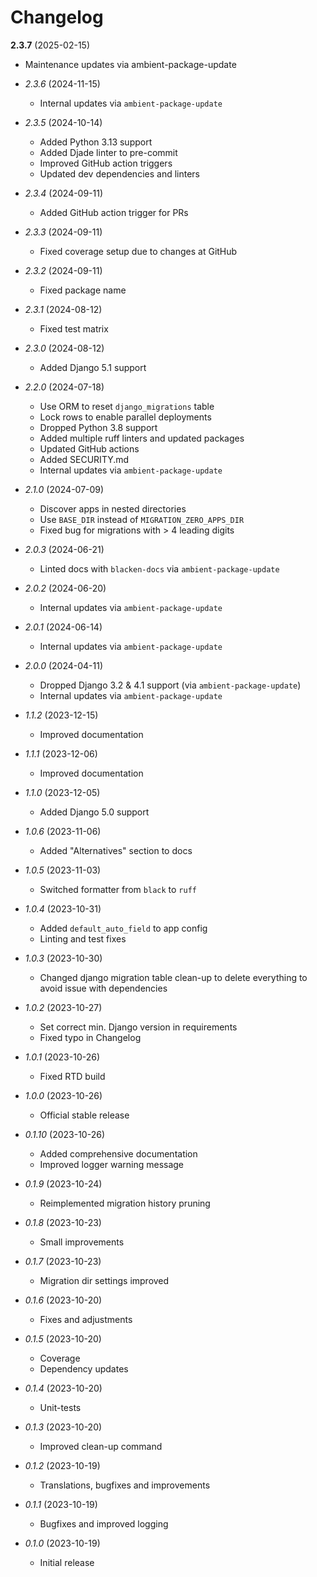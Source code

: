 # Changelog

**2.3.7** (2025-02-15)
  * Maintenance updates via ambient-package-update

* *2.3.6* (2024-11-15)
  * Internal updates via `ambient-package-update`

* *2.3.5* (2024-10-14)
  * Added Python 3.13 support
  * Added Djade linter to pre-commit
  * Improved GitHub action triggers
  * Updated dev dependencies and linters

* *2.3.4* (2024-09-11)
  * Added GitHub action trigger for PRs

* *2.3.3* (2024-09-11)
  * Fixed coverage setup due to changes at GitHub

* *2.3.2* (2024-09-11)
  * Fixed package name

* *2.3.1* (2024-08-12)
  * Fixed test matrix

* *2.3.0* (2024-08-12)
  * Added Django 5.1 support

* *2.2.0* (2024-07-18)
  * Use ORM to reset `django_migrations` table
  * Lock rows to enable parallel deployments
  * Dropped Python 3.8 support
  * Added multiple ruff linters and updated packages
  * Updated GitHub actions
  * Added SECURITY.md
  * Internal updates via `ambient-package-update`

* *2.1.0* (2024-07-09)
  * Discover apps in nested directories
  * Use `BASE_DIR` instead of `MIGRATION_ZERO_APPS_DIR`
  * Fixed bug for migrations with > 4 leading digits

* *2.0.3* (2024-06-21)
  * Linted docs with `blacken-docs` via `ambient-package-update`

* *2.0.2* (2024-06-20)
  * Internal updates via `ambient-package-update`

* *2.0.1* (2024-06-14)
  * Internal updates via `ambient-package-update`

* *2.0.0* (2024-04-11)
  * Dropped Django 3.2 & 4.1 support (via `ambient-package-update`)
  * Internal updates via `ambient-package-update`

* *1.1.2* (2023-12-15)
  * Improved documentation

* *1.1.1* (2023-12-06)
  * Improved documentation

* *1.1.0* (2023-12-05)
  * Added Django 5.0 support

* *1.0.6* (2023-11-06)
  * Added "Alternatives" section to docs

* *1.0.5* (2023-11-03)
  * Switched formatter from `black` to `ruff`

* *1.0.4* (2023-10-31)
  * Added `default_auto_field` to app config
  * Linting and test fixes

* *1.0.3* (2023-10-30)
  * Changed django migration table clean-up to delete everything to avoid issue with dependencies

* *1.0.2* (2023-10-27)
  * Set correct min. Django version in requirements
  * Fixed typo in Changelog

* *1.0.1* (2023-10-26)
  * Fixed RTD build

* *1.0.0* (2023-10-26)
  * Official stable release

* *0.1.10* (2023-10-26)
  * Added comprehensive documentation
  * Improved logger warning message

* *0.1.9* (2023-10-24)
  * Reimplemented migration history pruning

* *0.1.8* (2023-10-23)
  * Small improvements

* *0.1.7* (2023-10-23)
  * Migration dir settings improved

* *0.1.6* (2023-10-20)
  * Fixes and adjustments

* *0.1.5* (2023-10-20)
  * Coverage
  * Dependency updates

* *0.1.4* (2023-10-20)
  * Unit-tests

* *0.1.3* (2023-10-20)
  * Improved clean-up command

* *0.1.2* (2023-10-19)
  * Translations, bugfixes and improvements

* *0.1.1* (2023-10-19)
  * Bugfixes and improved logging

* *0.1.0* (2023-10-19)
  * Initial release
